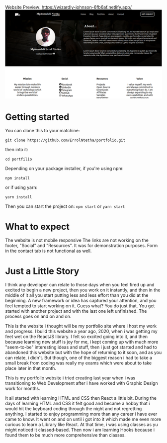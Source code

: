 Website Preview: https://wizardly-johnson-6fb6af.netlify.app/
<img src="https://github.com/ErrolNtetha/portfolio/blob/master/src/portfolio.png" alt="portfolio screenshot" />

# Getting started
You can clone this to your matchine:
```
git clone https://github.com/ErrolNtetha/portfolio.git
``` 
then into it:
```
cd portfilio
```
Depending on your package installer, if you're using npm:
```
npm install
``` 
or if using yarn: 
```
yarn install
```
Then you can start the project on: 
`npm start`  or `yarn start`


# What to expect 
The website is not mobile responsive
The links are not working on the footer, "Social" and "Resources". It was for demonstration purposes. 
Form in the contact tab is not functional as well.

# Just a Little Story

I think any developer can relate to those days when you feel fired up and excited to begin a new project, then you work on it instantly, and then in the middle of it all you start putting less and less effort than you did at the beginning. A new framework or idea has captured your attention, and you feel tempted to start working on it. Guess what? You do just that. You get started with another project and with the last one left unfinished. The process goes on and on and on. 

This is the website i thought will be my portfolio site where i host my work and progress. I build this website a year ago, 2020, when i was getting my feet wet on the ReactJS library. 
I felt so excited going into it, and then because learning new stuff is joy for me, i kept coming up with much more "seem-to-be" interesting ideas and stuff, then i just got started and had to abandoned this website but with the hope of returning to it soon, and as you can relate, i didn't. But though, one of the biggest reason i had to take a small break from coding was really my exams which were about to take place later in that month.

This is my portfolio website i tried creating last year when i was transitioning to Web Development after i have worked with Graphic Design work for months. 

It all started with learning HTML and CSS then React a little bit. During the days of learning HTML and CSS it felt good and became a hobby that i would hit the keyboard coding through the night and not regretting anything. I started to enjoy programming more than any career i have ever came to know. It went on and on until i got into it which made me even more curious to learn a Library like React. At that time, i was using classes as yu might noticed it classed-based. Then now i am learning Hooks because i found them to be much more comprehensive than classes.
